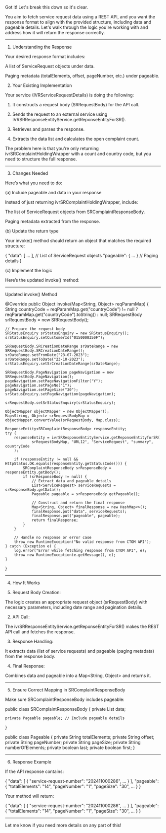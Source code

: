 Got it! Let's break this down so it's clear.

You aim to fetch service request data using a REST API, and you want the response format to align with the provided structure, including data and pageable details. Let's walk through the logic you're working with and address how it will return the response correctly.


---

1. Understanding the Response

Your desired response format includes:

A list of ServiceRequest objects under data.

Paging metadata (totalElements, offset, pageNumber, etc.) under pageable.


2. Your Existing Implementation

Your service (IVRServiceRequestDetails) is doing the following:

1. It constructs a request body (SRRequestBody) for the API call.


2. Sends the request to an external service using IVRSRResponseEntityService.getReponseEntityForSR().


3. Retrieves and parses the response.


4. Extracts the data list and calculates the open complaint count.



The problem here is that you're only returning ivrSRComplaintHoldingWrapper with a count and country code, but you need to structure the full response.


---

3. Changes Needed

Here’s what you need to do:

(a) Include pageable and data in your response

Instead of just returning ivrSRComplaintHoldingWrapper, include:

The list of ServiceRequest objects from SRComplaintResponseBody.

Paging metadata extracted from the response.


(b) Update the return type

Your invoke() method should return an object that matches the required structure:

{
  "data": [ ... ], // List of ServiceRequest objects
  "pageable": { ... } // Paging details
}

(c) Implement the logic

Here’s the updated invoke() method:


---

Updated invoke() Method

@Override
public Object invoke(Map<String, Object> reqParamMap) {
    String countryCode = reqParamMap.get("countryCode") != null ? reqParamMap.get("countryCode").toString() : null;
    SRRequestBody srRequestBody = new SRRequestBody();

    // Prepare the request body
    SRStatusEnquiry srStatusEnquiry = new SRStatusEnquiry();
    srStatusEnquiry.setCustomerId("0150000350F");

    SRRequestBody.SRCreationDateRange srDateRange = new SRRequestBody.SRCreationDateRange();
    srDateRange.setFromDate("23-07-2023");
    srDateRange.setToDate("23-10-2023");
    srStatusEnquiry.setSrCreationDateRange(srDateRange);

    SRRequestBody.PageNavigation pageNavigation = new SRRequestBody.PageNavigation();
    pageNavigation.setPageNavigationFilter("Y");
    pageNavigation.setPageNo("1");
    pageNavigation.setPageSize("30");
    srStatusEnquiry.setPageNavigation(pageNavigation);

    srRequestBody.setSrStatusEnquiry(srStatusEnquiry);

    ObjectMapper objectMapper = new ObjectMapper();
    Map<String, Object> srRequestBodyMap = objectMapper.convertValue(srRequestBody, Map.class);

    ResponseEntity<SRComplaintResponseBody> responseEntity;
    try {
        responseEntity = ivrSRResponseEntityService.getReponseEntityforSR(
                srRequestBodyMap, "URL12", "ServiceRequest", "summary", countryCode
        );

        if (responseEntity != null && HttpStatus.OK.equals(responseEntity.getStatusCode())) {
            SRComplaintResponseBody srResponseBody = responseEntity.getBody();
            if (srResponseBody != null) {
                // Extract data and pageable details
                List<ServiceRequest> serviceRequests = srResponseBody.getData();
                Pageable pageable = srResponseBody.getPageable();

                // Construct and return the final response
                Map<String, Object> finalResponse = new HashMap<>();
                finalResponse.put("data", serviceRequests);
                finalResponse.put("pageable", pageable);
                return finalResponse;
            }
        }

        // Handle no response or error case
        throw new RuntimeException("No valid response from CTOM API");
    } catch (Exception e) {
        log.error("Error while fetching response from CTOM API", e);
        throw new RuntimeException(e.getMessage(), e);
    }
}


---

4. How It Works

1. Request Body Creation:

The logic creates an appropriate request object (srRequestBody) with necessary parameters, including date range and pagination details.



2. API Call:

The ivrSRResponseEntityService.getReponseEntityForSR() makes the REST API call and fetches the response.



3. Response Handling:

It extracts data (list of service requests) and pageable (paging metadata) from the response body.



4. Final Response:

Combines data and pageable into a Map<String, Object> and returns it.





---

5. Ensure Correct Mapping in SRComplaintResponseBody

Make sure SRComplaintResponseBody includes pageable:

public class SRComplaintResponseBody {
    private List<ServiceRequest> data;

    private Pageable pageable; // Include pageable details
}

public class Pageable {
    private String totalElements;
    private String offset;
    private String pageNumber;
    private String pageSize;
    private String numberOfElements;
    private boolean last;
    private boolean first;
}


---

6. Response Example

If the API response contains:

{
  "data": [ { "service-request-number": "202411000286", ... } ],
  "pageable": { "totalElements": "14", "pageNumber": "1", "pageSize": "30", ... }
}

Your method will return:

{
  "data": [
    { "service-request-number": "202411000286", ... }
  ],
  "pageable": {
    "totalElements": "14",
    "pageNumber": "1",
    "pageSize": "30",
    ...
  }
}


---

Let me know if you need more details on any part of this!

